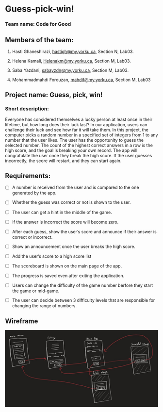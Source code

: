 # Guess-pick-win!
### Team name: Code for Good


## Members of the team:

1.	Hasti Ghaneshirazi, hastigh@my.yorku.ca, Section N, Lab03.

2.	Helena Kamali, Helenakm@my.yorku.ca, Section M, Lab03.

3.	Saba Yazdani, sabayzdn@my.yorku.ca, Section M, Lab03.

4.	Mohammadmahdi Forouzan, mahdif@my.yorku.ca, Section M, Lab03




## Project name: Guess, pick, win!

### Short description: 
Everyone has considered themselves a lucky person at least once in their lifetime, but how long does their luck last? In our application, users can challenge their luck and see how far it will take them.
In this project, the computer picks a random number in a specified set of integers from 1 to any number that the user likes. The user has the opportunity to guess the selected number. The count of the highest correct answers in a row is the high score, and the goal is breaking your own record. The app will congratulate the user once they break the high score. If the user guesses incorrectly, the score will restart, and they can start again.

## Requirements:

- [ ]	A number is received from the user and is compared to the one generated by the app.

- [ ]	Whether the guess was correct or not is shown to the user.

- [ ]	The user can get a hint in the middle of the game.

- [ ]	If the answer is incorrect the score will become zero.

- [ ]	After each guess, show the user’s score and announce if their answer is correct or incorrect.

- [ ]	Show an announcement once the user breaks the high score.

- [ ]	Add the user’s score to a high score list

- [ ]	The scoreboard is shown on the main page of the app.

- [ ]	The progress is saved even after exiting the application.

- [ ]	Users can change the difficulty of the game number berfore they start the game or mid-game.

- [ ]	The user can decide between 3 difficulty levels that are responsible for changing the range of numbers.

## Wireframe 

![Wireframe](/wireframe.jpg)